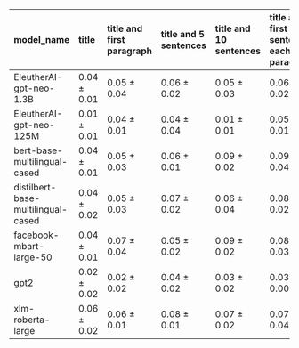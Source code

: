 | model_name                         | title           | title and first paragraph   | title and 5 sentences   | title and 10 sentences   | title and first sentence each paragraph   | raw text            |
|:-----------------------------------|:----------------|:----------------------------|:------------------------|:-------------------------|:------------------------------------------|:--------------------|
| EleutherAI-gpt-neo-1.3B            | 0.04 $\pm$ 0.01 | 0.05 $\pm$ 0.04             | 0.06 $\pm$ 0.02         | 0.05 $\pm$ 0.03          | 0.06 $\pm$ 0.02                           | 0.06 $\pm$ 0.03     |
| EleutherAI-gpt-neo-125M            | 0.01 $\pm$ 0.01 | 0.04 $\pm$ 0.01             | 0.04 $\pm$ 0.04         | 0.01 $\pm$ 0.01          | 0.05 $\pm$ 0.01                           | 0.08 $\pm$ 0.02     |
| bert-base-multilingual-cased       | 0.04 $\pm$ 0.01 | 0.05 $\pm$ 0.03             | 0.06 $\pm$ 0.01         | 0.09 $\pm$ 0.02          | 0.09 $\pm$ 0.04                           | 0.08 $\pm$ 0.04     |
| distilbert-base-multilingual-cased | 0.04 $\pm$ 0.02 | 0.05 $\pm$ 0.03             | 0.07 $\pm$ 0.02         | 0.06 $\pm$ 0.04          | 0.08 $\pm$ 0.02                           | 0.06 $\pm$ 0.03     |
| facebook-mbart-large-50            | 0.04 $\pm$ 0.01 | 0.07 $\pm$ 0.04             | 0.05 $\pm$ 0.02         | 0.09 $\pm$ 0.02          | 0.08 $\pm$ 0.03                           | **0.10 $\pm$ 0.02** |
| gpt2                               | 0.02 $\pm$ 0.02 | 0.02 $\pm$ 0.02             | 0.04 $\pm$ 0.02         | 0.03 $\pm$ 0.02          | 0.03 $\pm$ 0.00                           | 0.04 $\pm$ 0.02     |
| xlm-roberta-large                  | 0.06 $\pm$ 0.02 | 0.06 $\pm$ 0.01             | 0.08 $\pm$ 0.01         | 0.07 $\pm$ 0.02          | 0.07 $\pm$ 0.04                           | 0.07 $\pm$ 0.03     |